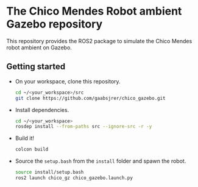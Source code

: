 # The Chico Mendes Robot ambient Gazebo repository

This repository provides the ROS2 package to simulate the Chico Mendes robot ambient on Gazebo.

## Getting started

* On your workspace, clone this repository.
  ```bash
  cd ~/<your_workspace>/src
  git clone https://github.com/gaabsjrer/chico_gazebo.git
  ```
* Install dependencies.
  ```bash
  cd ~/<your_workspace>
  rosdep install --from-paths src --ignore-src -r -y
  ```
* Build it!
  ```bash
  colcon build
  ```
* Source the `setup.bash` from the `install` folder and spawn the robot.
  ```bash
  source install/setup.bash
  ros2 launch chico_gz chico_gazebo.launch.py
  ```
